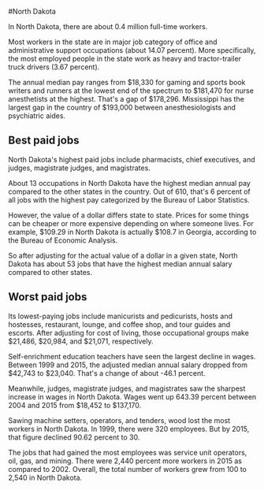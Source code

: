 

#North Dakota

In North Dakota, there are about 0.4 million full-time workers.


Most workers in the state are in major job category of office and administrative support occupations (about 14.07 percent). More specifically, the most employed people in the state work as heavy and tractor-trailer truck drivers (3.67 percent).
               
The annual median pay ranges from $18,330 for gaming and sports book writers and runners at the lowest end of the spectrum to  $181,470 for nurse anesthetists at the highest. That's a gap of $178,296. Mississippi has the largest gap in the country of $193,000 between anesthesiologists and psychiatric aides.
               
## Best paid jobs
North Dakota's highest paid jobs include pharmacists, chief executives, and judges, magistrate judges, and magistrates.
               
About 13 occupations in North Dakota have the highest median annual pay compared to the other states in the country. Out of 610, that's 6 percent of all jobs with the highest pay categorized by the Bureau of Labor Statistics.
               
However, the value of a dollar differs state to state. Prices for some things can be cheaper or more expensive depending on where someone lives. For example, $109.29 in North Dakota is actually $108.7 in Georgia, according to the Bureau of Economic Analysis.
               
So after adjusting for the actual value of a dollar in a given state, North Dakota has about 53 jobs that have the highest median annual salary compared to other states.
               
## Worst paid jobs

Its lowest-paying jobs include manicurists and pedicurists, hosts and hostesses, restaurant, lounge, and coffee shop, and tour guides and escorts. After adjusting for cost of living, those occupational groups make $21,486,  $20,984, and  $21,071, respectively.
               
Self-enrichment education teachers have seen the largest decline in wages. Between 1999 and 2015, the adjusted median annual salary dropped from $42,743 to $23,040. That's a change of about -46.1 percent.
               
Meanwhile, judges, magistrate judges, and magistrates saw the sharpest increase in wages in North Dakota. Wages went up 643.39 percent between 2004 and 2015 from $18,452 to $137,170.

Sawing machine setters, operators, and tenders, wood lost the most workers in North Dakota. In 1999, there were 320 employees. But by 2015, that figure declined 90.62 percent to 30. 
               
The jobs that had gained the most employees was service unit operators, oil, gas, and mining. There were 2,440 percent more workers in 2015 as compared to 2002. Overall, the total number of workers grew from 100 to 2,540 in North Dakota.

